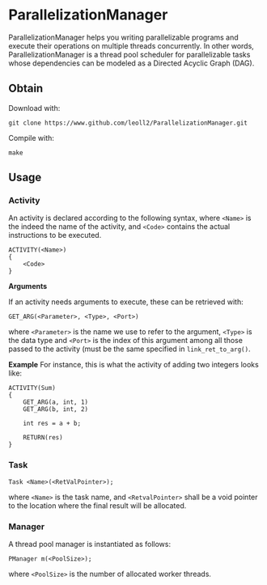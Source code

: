 # ParallelizationManager
ParallelizationManager helps you writing parallelizable programs and execute their operations on multiple threads concurrently. In other words, ParallelizationManager is a thread pool scheduler for parallelizable tasks whose dependencies can be modeled as a Directed Acyclic Graph (DAG).

## Obtain

Download with:

```
git clone https://www.github.com/leoll2/ParallelizationManager.git
```

Compile with:

```
make
```


## Usage

### Activity

An activity is declared according to the following syntax, where `<Name>` is the indeed the name of the activity, and `<Code>` contains the actual instructions to be executed.

```
ACTIVITY(<Name>)
{
	<Code>
}
```

**Arguments**

If an activity needs arguments to execute, these can be retrieved with:
```
GET_ARG(<Parameter>, <Type>, <Port>)
```
where `<Parameter>` is the name we use to refer to the argument, `<Type>` is the data type and `<Port>` is the index of this argument among all those passed to the activity (must be the same specified in `link_ret_to_arg()`.

**Example**
For instance, this is what the activity of adding two integers looks like:

```
ACTIVITY(Sum)
{
	GET_ARG(a, int, 1)
	GET_ARG(b, int, 2)

	int res = a + b;
	
	RETURN(res)
}
```

### Task

```
Task <Name>(<RetValPointer>);
```
where `<Name>` is the task name, and `<RetvalPointer>` shall be a void pointer to the location where the final result will be allocated.


### Manager
A thread pool manager is instantiated as follows:

```
PManager m(<PoolSize>);
```

where `<PoolSize>` is the number of allocated worker threads.
